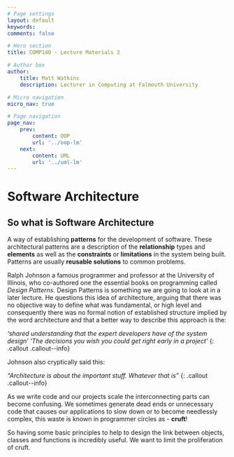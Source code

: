 ```yaml
---
# Page settings
layout: default
keywords:
comments: false

# Hero section
title: COMP140 - Lecture Materials 3

# Author box
author:
    title: Matt Watkins
    description: Lecturer in Computing at Falmouth University

# Micro navigation
micro_nav: true

# Page navigation
page_nav:
    prev:
        content: OOP
        url: '../oop-lm'
    next:
        content: UML
        url: '../uml-lm'
---
```


# Software Architecture

## So what is Software Architecture

A way of establishing **patterns** for the development of software.  These architectural patterns are a description of the **relationship** types and **elements** as well as the **constraints** or **limitations** in the system being built. Patterns are usually **reusable solutions** to common problems.

Ralph Johnson a famous programmer and professor at the University of Illinois, who co-authored one the essential books on programming called *Design Patterns*. Design Patterns is something we are going to look at in a later lecture. He questions this idea of architecture, arguing that there was no objective way to define what was fundamental, or high level and consequently there was no formal notion of established structure implied by the word architecture and that a better way to describe this approach is the:

*‘shared understanding that the expert developers have of the system design’*
*'The decisions you wish you could get right early in a project'*
{: .callout .callout--info}

Johnson also cryptically said this:
  
*“Architecture is about the important stuff. Whatever that is”*
{: .callout .callout--info}

As we write code and our projects scale the interconnecting parts can become confusing. We sometimes generate dead ends or unnecessary code that causes our applications to slow down or to become needlessly complex, this waste is known in programmer circles as - **cruft**! 

So having some basic principles to help to design the link between objects, classes and functions is incredibly useful. We want to limit the proliferation of cruft.

<!--stackedit_data:
eyJoaXN0b3J5IjpbNzY4MzQ5MTAsNjE0OTk5Nzc3LDEwNDgwMD
Y0ODcsMjE5MTkwODI3LC0xNDMyMzM1NDI4XX0=
-->